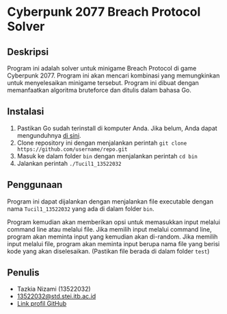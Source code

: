 # Cyberpunk 2077 Breach Protocol Solver

## Deskripsi

Program ini adalah solver untuk minigame Breach Protocol di game Cyberpunk 2077. Program ini akan mencari kombinasi yang memungkinkan untuk menyelesaikan minigame tersebut. Program ini dibuat dengan memanfaatkan algoritma bruteforce dan ditulis dalam bahasa Go.

## Instalasi

1. Pastikan Go sudah terinstall di komputer Anda. Jika belum, Anda dapat mengunduhnya [di sini](https://golang.org/dl/).
2. Clone repository ini dengan menjalankan perintah
   `git clone https://github.com/username/repo.git`
3. Masuk ke dalam folder `bin` dengan menjalankan perintah
   `cd bin`
4. Jalankan perintah
   `./Tucil1_13522032`

## Penggunaan

Program ini dapat dijalankan dengan menjalankan file executable dengan nama `Tucil1_13522032` yang ada di dalam folder `bin`.

Program kemudian akan memberikan opsi untuk memasukkan input melalui command line atau melalui file.
Jika memilih input melalui command line, program akan meminta input yang kemudian akan di-random.
Jika memilih input melalui file, program akan meminta input berupa nama file yang berisi kode yang akan diselesaikan. (Pastikan file berada di dalam folder `test`)

## Penulis

- Tazkia Nizami (13522032)
- 13522032@std.stei.itb.ac.id
- [Link profil GitHub](https://github.com/TazakiN)
